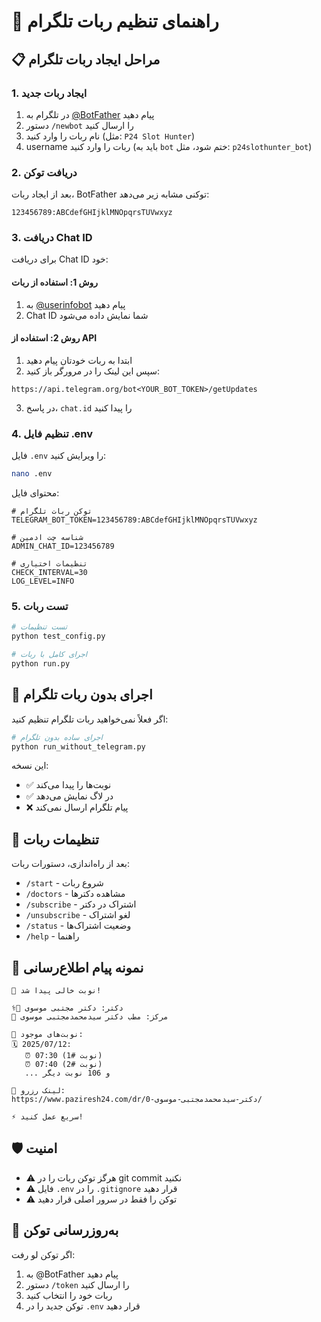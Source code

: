 # 🤖 راهنمای تنظیم ربات تلگرام

## 📋 مراحل ایجاد ربات تلگرام

### 1. ایجاد ربات جدید

1. در تلگرام به [@BotFather](https://t.me/BotFather) پیام دهید
2. دستور `/newbot` را ارسال کنید
3. نام ربات را وارد کنید (مثل: `P24 Slot Hunter`)
4. username ربات را وارد کنید (باید به `bot` ختم شود، مثل: `p24slothunter_bot`)

### 2. دریافت توکن

بعد از ایجاد ربات، BotFather توکنی مشابه زیر می‌دهد:
```
123456789:ABCdefGHIjklMNOpqrsTUVwxyz
```

### 3. دریافت Chat ID

برای دریافت Chat ID خود:

#### روش 1: استفاده از ربات
1. به [@userinfobot](https://t.me/userinfobot) پیام دهید
2. Chat ID شما نمایش داده می‌شود

#### روش 2: استفاده از API
1. ابتدا به ربات خودتان پیام دهید
2. سپس این لینک را در مرورگر باز کنید:
```
https://api.telegram.org/bot<YOUR_BOT_TOKEN>/getUpdates
```
3. در پاسخ، `chat.id` را پیدا کنید

### 4. تنظیم فایل .env

فایل `.env` را ویرایش کنید:

```bash
nano .env
```

محتوای فایل:
```
# توکن ربات تلگرام
TELEGRAM_BOT_TOKEN=123456789:ABCdefGHIjklMNOpqrsTUVwxyz

# شناسه چت ادمین
ADMIN_CHAT_ID=123456789

# تنظیمات اختیاری
CHECK_INTERVAL=30
LOG_LEVEL=INFO
```

### 5. تست ربات

```bash
# تست تنظیمات
python test_config.py

# اجرای کامل با ربات
python run.py
```

## 🚀 اجرای بدون ربات تلگرام

اگر فعلاً نمی‌خواهید ربات تلگرام تنظیم کنید:

```bash
# اجرای ساده بدون تلگرام
python run_without_telegram.py
```

این نسخه:
- ✅ نوبت‌ها را پیدا می‌کند
- ✅ در لاگ نمایش می‌دهد
- ❌ پیام تلگرام ارسال نمی‌کند

## 🔧 تنظیمات ربات

بعد از راه‌اندازی، دستورات ربات:

- `/start` - شروع ربات
- `/doctors` - مشاهده دکترها
- `/subscribe` - اشتراک در دکتر
- `/unsubscribe` - لغو اشتراک
- `/status` - وضعیت اشتراک‌ها
- `/help` - راهنما

## 📱 نمونه پیام اطلاع‌رسانی

```
🎯 نوبت خالی پیدا شد!

👨‍⚕️ دکتر: دکتر مجتبی موسوی
🏥 مرکز: مطب دکتر سیدمحمدمجتبی موسوی

📅 نوبت‌های موجود:
🗓️ 2025/07/12:
   ⏰ 07:30 (نوبت #1)
   ⏰ 07:40 (نوبت #2)
   ... و 106 نوبت دیگر

🔗 لینک رزرو:
https://www.paziresh24.com/dr/دکتر-سیدمحمدمجتبی-موسوی-0/

⚡ سریع عمل کنید!
```

## 🛡️ امنیت

- ⚠️ هرگز توکن ربات را در git commit نکنید
- ⚠️ فایل `.env` را در `.gitignore` قرار دهید
- ⚠️ توکن را فقط در سرور اصلی قرار دهید

## 🔄 به‌روزرسانی توکن

اگر توکن لو رفت:
1. به @BotFather پیام دهید
2. دستور `/token` را ارسال کنید
3. ربات خود را انتخاب کنید
4. توکن جدید را در `.env` قرار دهید